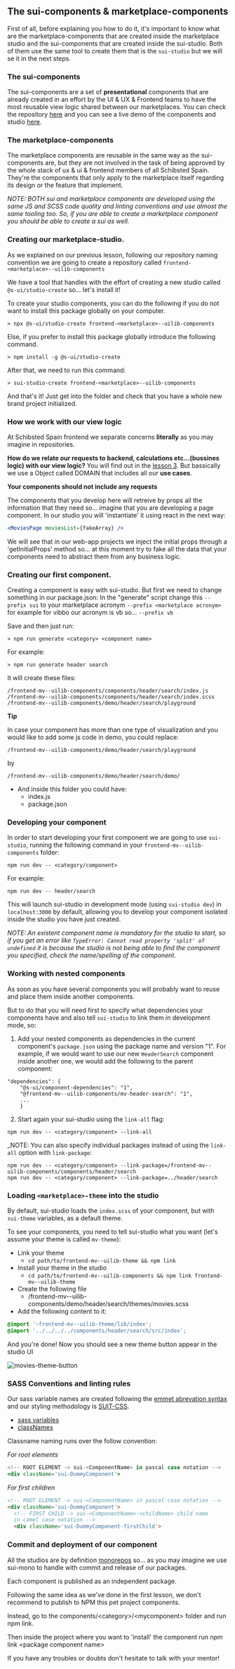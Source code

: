 ## The sui-components & marketplace-components

First of all, before explaining you how to do it, it's important to know what are the marketplace-components that are created inside the marketplace studio and the sui-components that are created inside the sui-studio. Both of them use the same tool to create them that is the `sui-studio` but we will se it in the next steps.

### The sui-components

The sui-components are a set of **presentational** components that are already created in an effort by the UI & UX & Frontend teams to have the most reusable view logic shared between our marketplaces. You can check the repository [here](https://github.com/SUI-Components/sui-components) and you can see a live demo of the components and studio [here](https://sui-components.now.sh/).

### The marketplace-components

The marketplace components are reusable in the same way as the sui-components are, but they are not involved in the task of being approved by the whole stack of ux & ui & frontend members of all Schibsted Spain. They're the components that only apply to the marketplace itself regarding its design or the feature that implement.



_NOTE: BOTH sui and marketplace components are developed using the same JS and SCSS code quality and linting conventions and use almost the same tooling too. So, if you are able to create a marketplace component you should be able to create a sui as well._



### Creating our marketplace-studio.

As we explained on our previous lesson, following our repository naming convention we are going to create a repository called `frontend-<marketplace>--uilib-components`

We have a tool that handles with the effort of creating a new studio called `@s-ui/studio-create` so... let's install it!

To create your studio components, you can do the following if you do not want to install this package globally on your computer.
```
> npx @s-ui/studio-create frontend-<marketplace>--uilib-components
```

Else, if you prefer to install this package globally introduce the following command.
```
> npm install -g @s-ui/studio-create
```

After that, we need to run this command:

```
> sui-studio-create frontend-<marketplace>--uilib-components
```

And that's it! Just get into the folder and check that you have a whole new brand project initialized.


### How we work with our view logic

At Schibsted Spain frontend we separate concerns **literally** as you may imagine in repositories.

**How do we relate our requests to backend, calculations etc...(bussines logic) with our view logic?**
You will find out in the [lesson 3](https://github.schibsted.io/carles-nunez/frontend-ma--pet-project/tree/master/3-frontend-mv--lib-movies). But bassically we use a Object called DOMAIN that includes all our **use cases**.

**Your components should not include any requests**

The components that you develop here will retreive by props all the information that they need so... imagine that you are developing a page component. In our studio you will 'instantiate' it using react in the next way:

```jsx
<MoviesPage moviesList={fakeArray} />
```

We will see that in our web-app projects we inject the initial props through a 'getInitialProps' method so... at this moment try to fake all the data that your components need to abstract them from any business logic.

### Creating our first component.

Creating a component is easy with sui-studio. But first we need to change something in our package.json:
In the "generate" script change this `--prefix sui` to your marketplace acronym `--prefix <marketplace acronym>` for example for vibbo our acronym is vb so... `--prefix vb`

Save and then just run:

```
> npm run generate <category> <component name>
```

For example:

```
> npm run generate header search
```

It will create these files:

```
/frontend-mv--uilib-components/components/header/search/index.js
/frontend-mv--uilib-components/components/header/search/index.scss
/frontend-mv--uilib-components/demo/header/search/playground
```

**Tip**

In case your component has more than one type of visualization and you would like to add some js code in demo, you could replace:
```
/frontend-mv--uilib-components/demo/header/search/playground
```
by
```
/frontend-mv--uilib-components/demo/header/search/demo/
```

- And inside this folder you could have:
  - index.js
  - package.json

### Developing your component

In order to start developing your first component we are going to use `sui-studio`, running the following command in your `frontend-mv--uilib-components` folder:

```
npm run dev -- <category/component>
```

For example:

```
npm run dev -- header/search
```

This will launch sui-studio in development mode (using `sui-studio dev`) in `localhost:3000` by default, allowing you to develop your component isolated inside the studio you have just created.

*NOTE: An existent component name is mandatory for the studio to start, so if you get an error like `TypeError: Cannot read property 'split' of undefined` it is because the studio is not being able to find the component you specified, check the name/spelling of the component.*

### Working with nested components

As soon as you have several components you will probably want to reuse and place them inside another components.

But to do that you will need first to specify what dependencies your components have and also tell `sui-studio` to link them in development mode, so:

1. Add your nested components as dependencies in the current component's `package.json` using the package name and version "1".
For example, if we would want to use our new `HeaderSearch` component inside another one, we would add the following to the parent component:

```
"dependencies": {
    "@s-ui/component-dependencies": "1",
    "@frontend-mv--uilib-components/mv-header-search": "1",
    ...
    }
```

2. Start again your sui-studio using the `link-all` flag:

```
npm run dev -- <category/component> --link-all
```

_NOTE: You can also specify individual packages instead of using the `link-all` option with `link-package`:
```
npm run dev -- <category/component> --link-package=/frontend-mv--uilib-components/components/header/search
npm run dev -- <category/component> --link-package=../header/search
```


### Loading `<marketplace>-theme` into the studio

By default, sui-studio loads the `index.scss` of your component, but with `sui-theme` variables, as a default theme.

To see your components, you need to tell sui-studio what you want (let's assume your theme is called `mv-theme`):

* Link your theme
  * ```cd path/to/frontend-mv--uilib-theme && npm link```
* Install your theme in the studio
  * ```cd path/to/frontend-mv--uilib-components && npm link frontend-mv--uilib-theme```
* Create the following file
  * /frontend-mv--uilib-components/demo/header/search/themes/movies.scss
* Add the following content to it:
```scss
@import '~frontend-mv--uilib-theme/lib/index';
@import '../../../../components/header/search/src/index';
```

And you're done! Now you should see a new theme button appear in the studio UI

![movies-theme-button](../.assets/studio-theme.png)


### SASS Conventions and linting rules

Our sass variable names are created following the [emmet abrevation syntax](https://docs.emmet.io/cheat-sheet/) and our styling methodology is [SUIT-CSS](http://suitcss.github.io/).
* [sass variables](https://github.schibsted.io/scmspain/frontend-all-wiki/wiki/Naming-of-Components%27-Sass-Variables)
* [classNames](http://suitcss.github.io/)

Classname naming runs over the follow convention:

*For root elements*
```jsx
<!-- ROOT ELEMENT -> sui-<ComponentName> in pascal case notation -->
<div className='sui-DummyComponent'>
```

*For first children*
```html
<!-- ROOT ELEMENT -> sui-<ComponentName> in pascal case notation -->
<div className='sui-DummyComponent'>
  <!-- FIRST CHILD -> sui-<ComponentName>-<childName> child name
  in camel case notation -->
  <div className='sui-DummyComponent-firstChild'>
```


### Commit and deployment of our component

All the studios are by definition [monorepos](https://trunkbaseddevelopment.com/monorepos/) so... as you may imagine we use sui-mono to handle with commit and release of our packages.

Each component is published as an independent package.

Following the same idea as we've done in the first lesson, we don't recommend to publish to NPM this pet project components.

Instead, go to the components/\<category>/\<mycomponent> folder and run npm link.

Then inside the project where you want to 'install' the component run npm link \<package component name>


If you have any troubles or doubts don't hesitate to talk with your mentor!
